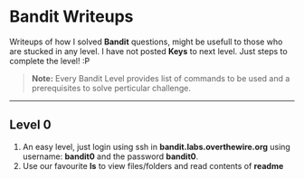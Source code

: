 Bandit Writeups
===================

Writeups of how I solved **Bandit** questions, might be usefull to those who are stucked in any level.
I have not posted **Keys** to next level. Just steps to complete the level! :P

> **Note:** Every Bandit Level provides list of commands to be used and a prerequisites to solve perticular challenge. 

----------

Level 0
-------------

 1. An easy level, just login using ssh in **bandit.labs.overthewire.org** using username: **bandit0** and the password **bandit0**.
 2. Use our favourite **ls** to view files/folders and read contents of **readme**
